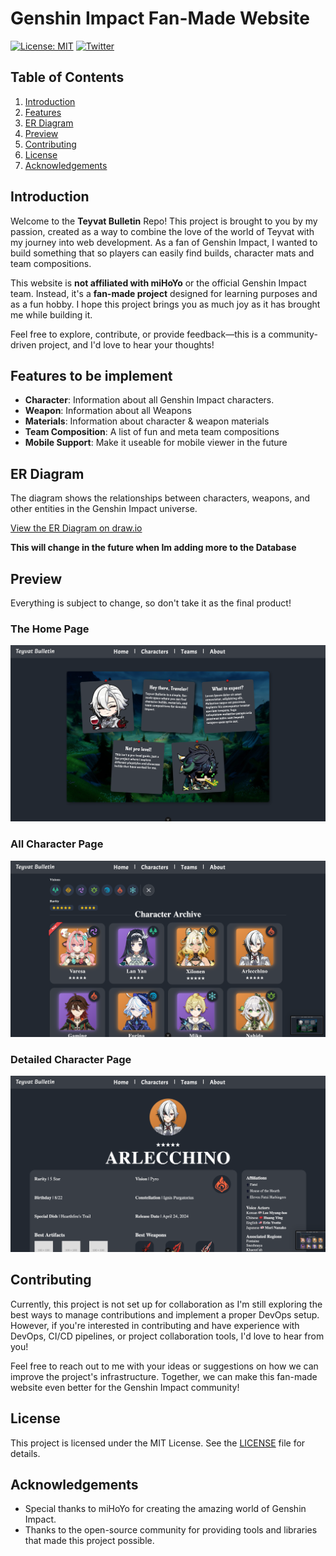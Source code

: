 # Genshin Impact Fan-Made Website

[![License: MIT](https://img.shields.io/badge/License-MIT-yellow.svg)](https://opensource.org/licenses/MIT)
[![Twitter](https://img.shields.io/twitter/follow/sindzhou.svg?style=social)](https://x.com/SindZhou)

## Table of Contents

1. [Introduction](#introduction)
2. [Features](#features)
3. [ER Diagram](#er-diagram)
3. [Preview](#preview)
5. [Contributing](#contributing)
5. [License](#license)
6. [Acknowledgements](#acknowledgements)

## Introduction

Welcome to the **Teyvat Bulletin** Repo! This project is brought to you by my passion, created as a way to combine the love of the world of Teyvat with my journey into web development. As a fan of Genshin Impact, I wanted to build something that so players can easily find builds, character mats and team compositions.

This website is **not affiliated with miHoYo** or the official Genshin Impact team. Instead, it's a **fan-made project** designed for learning purposes and as a fun hobby. I hope this project brings you as much joy as it has brought me while building it.

Feel free to explore, contribute, or provide feedback—this is a community-driven project, and I'd love to hear your thoughts!

## Features to be implement

- **Character**: Information about all Genshin Impact characters.
- **Weapon**: Information about all Weapons
- **Materials**: Information about character & weapon materials
- **Team Composition**: A list of fun and meta team compositions
- **Mobile Support**: Make it useable for mobile viewer in the future

## ER Diagram

The diagram shows the relationships between characters, weapons, and other entities in the Genshin Impact universe.
<br>

[View the ER Diagram on draw.io](https://viewer.diagrams.net/?tags=%7B%7D&lightbox=1&highlight=0000ff&edit=_blank&layers=1&nav=1&title=Teyvat%20Bulletin.drawio&dark=auto#Uhttps%3A%2F%2Fdrive.google.com%2Fuc%3Fid%3D1HEwfE2gX_MKPQ8343GJew_mfGIX4UlEy%26export%3Ddownload)

**This will change in the future when Im adding more to the Database**

## Preview
Everything is subject to change, so don't take it as the final product!
### The Home Page
![HomePage](public/pics/Homepage.png)
### All Character Page
![AllCharacterPage](public/pics/CharacterPage.png)
### Detailed Character Page
![DetailCharacterPage](public/pics/CharacterDetailPage.png)

## Contributing

Currently, this project is not set up for collaboration as I'm still exploring the best ways to manage contributions and implement a proper DevOps setup. However, if you're interested in contributing and have experience with DevOps, CI/CD pipelines, or project collaboration tools, I'd love to hear from you!

Feel free to reach out to me with your ideas or suggestions on how we can improve the project's infrastructure. Together, we can make this fan-made website even better for the Genshin Impact community!

## License

This project is licensed under the MIT License. See the [LICENSE](LICENSE) file for details.

## Acknowledgements

- Special thanks to miHoYo for creating the amazing world of Genshin Impact.
- Thanks to the open-source community for providing tools and libraries that made this project possible.
